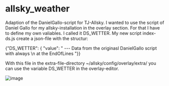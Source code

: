 # allsky_weather
Adaption of the DanielGallo-script for TJ-Allsky. 
I wanted to use the script of Daniel Gallo for my allsky-installation in the overlay section.
For that I have to define my own valiables. I called it DS_WETTER.
My new script index-ds.js create a json-file with the structur:

{"DS_WETTER": {  "value": "
--- Data from the originasl DanielGallo script with always \n at the EndOfLines
"}}

With this file in the extra-file-directory ~/allsky/config/overlay/extra/
you can use the variable DS_WETTER in the overlay-editor.

![image](https://github.com/dilsg/allsky_weather/assets/52743419/9134fa32-bc6e-4a83-b537-84fa6a871fe8)



